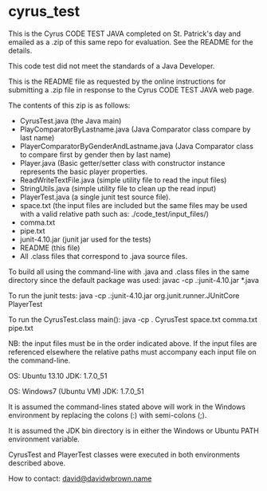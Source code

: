 cyrus_test
==========

This is the Cyrus CODE TEST JAVA completed on St. Patrick's day and emailed
as a .zip of this same repo for evaluation. See the README for the details.

This code test did not meet the standards of a Java Developer.

This is the README file as requested by the online instructions for submitting a
.zip file in response to the Cyrus CODE TEST JAVA web page.

The contents of this zip is as follows:
* CyrusTest.java (the Java main)
* PlayComparatorByLastname.java (Java Comparator class compare by last name)
* PlayerComparatorByGenderAndLastname.java (Java Comparator class to compare 
first by gender then by last name)
* Player.java (Basic getter/setter class with constructor instance represents
the basic player properties.
* ReadWriteTextFile.java (simple utility file to read the input files)
* StringUtils.java (simple utility file to clean up the read input)
* PlayerTest.java (a single junit test source file).
* space.txt (the input files are included but the same files may be used with a
valid relative path such as: ./code_test/input_files/)
* comma.txt
* pipe.txt
* junit-4.10.jar (junit jar used for the tests)
* README (this file)
* All .class files that correspond to .java source files.

To build all using the command-line with .java and .class files in the same 
directory since the default package was used:
javac -cp .:junit-4.10.jar *.java

To run the junit tests:
java -cp .:junit-4.10.jar org.junit.runner.JUnitCore PlayerTest

To run the CyrusTest.class main():
java -cp . CyrusTest space.txt comma.txt pipe.txt

NB: the input files must be in the order indicated above. If the input files
are referenced elsewhere the relative paths must accompany each input file on
the command-line.

OS: Ubuntu 13.10
JDK: 1.7.0_51

OS: Windows7 (Ubuntu VM)
JDK: 1.7.0_51

It is assumed the command-lines stated above will work in the Windows
environment by replacing the colons (:) with semi-colons (;).

It is assumed the JDK bin directory is in either the Windows or Ubuntu PATH
environment variable.

CyrusTest and PlayerTest classes were executed in both environments described
above.

How to contact: david@davidwbrown.name
